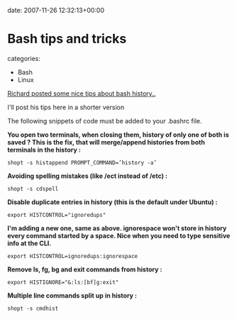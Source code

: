 


date: 2007-11-26 12:32:13+00:00


# Bash tips and tricks

categories:
- Bash
- Linux


[Richard posted some nice tips about bash history..](http://richbradshaw.wordpress.com/post/bash-tips-and-tricks/)

I'll post his tips here in a shorter version


The following snippets of code must be added to your .bashrc file.


**You open two terminals, when closing them, history of only one of both is saved ?
This is the fix, that will merge/append histories from both terminals in the history :**

`shopt -s histappend
PROMPT_COMMAND=’history -a’`


**Avoiding spelling mistakes (like /ect instead of /etc) :**

`shopt -s cdspell`


**Disable duplicate entries in history (this is the default under Ubuntu) :**

`export HISTCONTROL="ignoredups"`


**I'm adding a new one, same as above. ignorespace won't store in history every command started by a space. Nice when you need to type sensitive info at the CLI.**

`export HISTCONTROL=ignoredups:ignorespace`


**Remove ls, fg, bg and exit commands from history :**

`export HISTIGNORE="&:ls:[bf]g:exit"`


**Multiple line commands split up in history :**

`shopt -s cmdhist`
